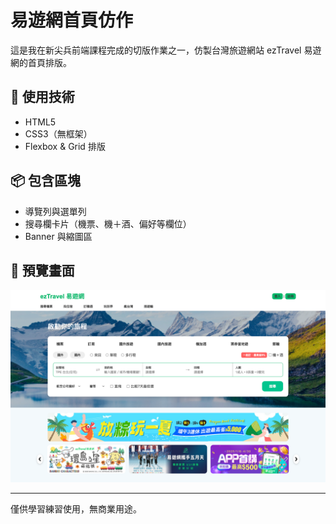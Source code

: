 # 易遊網首頁仿作

這是我在新尖兵前端課程完成的切版作業之一，仿製台灣旅遊網站 ezTravel 易遊網的首頁排版。

## 🔧 使用技術

- HTML5
- CSS3（無框架）
- Flexbox & Grid 排版

## 📦 包含區塊

- 導覽列與選單列
- 搜尋欄卡片（機票、機＋酒、偏好等欄位）
- Banner 與縮圖區

## 📸 預覽畫面

![預覽圖](./eztravel_eztravel.html.png)

---

僅供學習練習使用，無商業用途。
